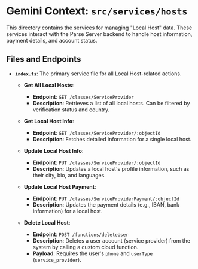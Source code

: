 # Gemini Context: `src/services/hosts`

This directory contains the services for managing "Local Host" data. These services interact with the Parse Server backend to handle host information, payment details, and account status.

## Files and Endpoints

-   **`index.ts`**: The primary service file for all Local Host-related actions.

    -   **Get All Local Hosts**:
        -   **Endpoint**: `GET /classes/ServiceProvider`
        -   **Description**: Retrieves a list of all local hosts. Can be filtered by verification status and country.

    -   **Get Local Host Info**:
        -   **Endpoint**: `GET /classes/ServiceProvider/:objectId`
        -   **Description**: Fetches detailed information for a single local host.

    -   **Update Local Host Info**:
        -   **Endpoint**: `PUT /classes/ServiceProvider/:objectId`
        -   **Description**: Updates a local host's profile information, such as their city, bio, and languages.

    -   **Update Local Host Payment**:
        -   **Endpoint**: `PUT /classes/ServiceProviderPayment/:objectId`
        -   **Description**: Updates the payment details (e.g., IBAN, bank information) for a local host.

    -   **Delete Local Host**:
        -   **Endpoint**: `POST /functions/deleteUser`
        -   **Description**: Deletes a user account (service provider) from the system by calling a custom cloud function.
        -   **Payload**: Requires the user's `phone` and `userType` (`service_provider`).
